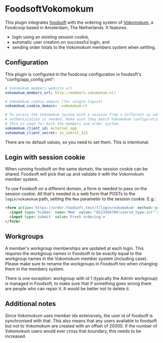 FoodsoftVokomokum
=================

This plugin integrates
[foodsoft](https://github.com/foodcoops/foodsoft)
with the ordering system of [Vokomokum](http://www.vokomokum.nl/), a Foodcoop
based in Amsterdam, The Netherlands. It features:
* login using an existing session cookie,
* automatic user creation on successful login, and
* sending order totals to the Vokomokum members system when settling.


Configuration
-------------
This plugin is configured in the foodcoop configuration in foodsoft's
"config/app\_config.yml":

   ```yaml
   # Vokomokum members website url
   vokomokum_members_url: http://members.vokomokum.nl/

   # Vokomokum cookie domain (for single-logout)
   vokomokum_cookie_domain: .vokomokum.nl

   # To access the Vokomokum system with a session from a different ip address,
   # authentication is needed. Make sure they match Vokomokum configuration.
   # This is used for both the members and order system.
   vokomokum_client_id: external_app
   vokomokum_client_secret: ze_zekrit_123
   ```

There are no default values, so you need to set them. This is intentional.


Login with session cookie
-------------------------

When running foodsoft on the same domain, the session cookie can be shared.
Foodsoft will pick that up and validate it with the Vokomokum member system.

To use Foodsoft on a different domain, a form is needed to pass on the session
cookie. All that's needed is a web form that POSTs to the `login/vokomokum`
path, setting the `Mem` parameter to the session cookie. E.g.:

   ```html
   <form action='https://order.foodsoft.test/f/login/vokomokum' method='post'>
     <input type='hidden' name='Mem' value='"0123456789!userid_type:int"'>
     <input type='submit' value='Fresh ordering'>
   </form>
   ```

Workgroups
----------

A member's workgroup memberships are updated at each login. This requires the
workgroup names in Foodsoft to be exactly equal to the workgroup names in the
Vokomokum member system (including case). Please make sure to rename the
workgroups in Foodsoft too when changing them in the members system.

There is one exception: workgroup with id 1 (typically the Admin workgroup)
is managed in Foodsoft, to make sure that if something goes wrong there are
people who can repair it. It would be better not to delete it.


Additional notes
----------------

Since Vokomokum uses member ids extensively, the user id of foodsoft is
synchronised with that. This also means that any users available to foodsoft
but not to Vokomokum are created with an offset of 20000.  If the number of
Vokomokum users would ever cross that boundary, this needs to be increased.
